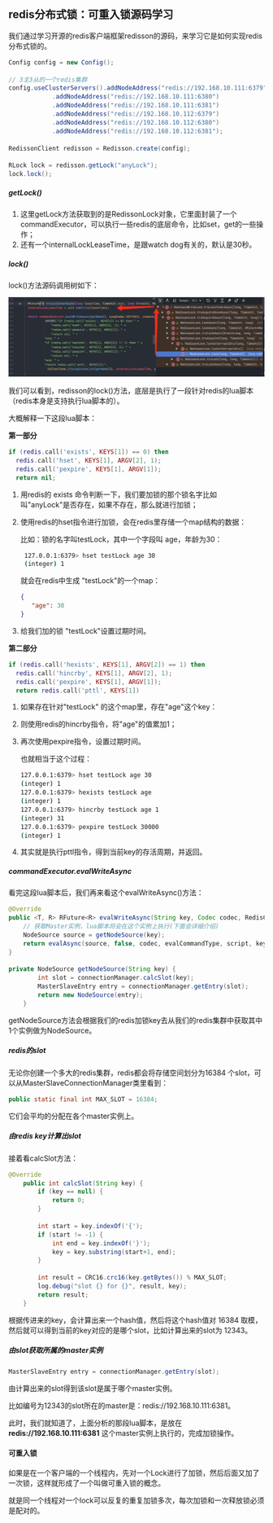## redis分布式锁：可重入锁源码学习

我们通过学习开源的redis客户端框架redisson的源码，来学习它是如何实现redis分布式锁的。

```java
Config config = new Config();

// 3主3从的一个redis集群
config.useClusterServers().addNodeAddress("redis://192.168.10.111:6379")
		    .addNodeAddress("redis://192.168.10.111:6380")
		    .addNodeAddress("redis://192.168.10.111:6381")
		    .addNodeAddress("redis://192.168.10.112:6379")
		    .addNodeAddress("redis://192.168.10.112:6380")
		    .addNodeAddress("redis://192.168.10.112:6381");

RedissonClient redisson = Redisson.create(config);

RLock lock = redisson.getLock("anyLock");
lock.lock();
```

##### getLock()

1. 这里getLock方法获取到的是RedissonLock对象，它里面封装了一个commandExecutor，可以执行一些redis的底层命令，比如set，get的一些操作；
2. 还有一个internalLockLeaseTime，是跟watch dog有关的，默认是30秒。

##### lock()

lock()方法源码调用树如下：

<img src="Redis分布式锁.assets/redisson源码学习：lock方法.png" alt="redisson源码学习：lock方法" style="zoom:50%;" />

我们可以看到，redisson的lock()方法，底层是执行了一段针对redis的lua脚本（redis本身是支持执行lua脚本的）。

大概解释一下这段lua脚本：

**第一部分**

```lua
if (redis.call('exists', KEYS[1]) == 0) then 
  redis.call('hset', KEYS[1], ARGV[2], 1); 
  redis.call('pexpire', KEYS[1], ARGV[1]); 
  return nil; 
```

1. 用redis的 exists 命令判断一下，我们要加锁的那个锁名字比如叫"anyLock"是否存在，如果不存在，那么就进行加锁；

2. 使用redis的hset指令进行加锁，会在redis里存储一个map结构的数据：

   比如：锁的名字叫testLock，其中一个字段叫 age，年龄为30：

   ```bash
    127.0.0.1:6379> hset testLock age 30
    (integer) 1
   ```

   就会在redis中生成 "testLock"的一个map：

   ```json
   {
      "age": 30
   }
   ```

3. 给我们加的锁 "testLock"设置过期时间。

**第二部分**

```lua
if (redis.call('hexists', KEYS[1], ARGV[2]) == 1) then 
  redis.call('hincrby', KEYS[1], ARGV[2], 1); 
  redis.call('pexpire', KEYS[1], ARGV[1]); 
  return redis.call('pttl', KEYS[1])
```

1. 如果存在针对"testLock" 的这个map里，存在"age"这个key：

2. 则使用redis的hincrby指令，将"age"的值累加1；

3. 再次使用pexpire指令，设置过期时间。

   也就相当于这个过程：

   ```bash
   127.0.0.1:6379> hset testLock age 30
   (integer) 1
   127.0.0.1:6379> hexists testLock age
   (integer) 1
   127.0.0.1:6379> hincrby testLock age 1
   (integer) 31
   127.0.0.1:6379> pexpire testLock 30000
   (integer) 1
   ```

4. 其实就是执行pttl指令，得到当前key的存活周期，并返回。

##### commandExecutor.evalWriteAsync

看完这段lua脚本后，我们再来看这个evalWriteAsync()方法：

```java
@Override
public <T, R> RFuture<R> evalWriteAsync(String key, Codec codec, RedisCommand<T> evalCommandType, String script, List<Object> keys, Object... params) {
    // 获取Master实例，lua脚本将会在这个实例上执行(下面会详细介绍)
    NodeSource source = getNodeSource(key);
    return evalAsync(source, false, codec, evalCommandType, script, keys, params);
}

private NodeSource getNodeSource(String key) {
        int slot = connectionManager.calcSlot(key);
        MasterSlaveEntry entry = connectionManager.getEntry(slot);
        return new NodeSource(entry);
    }
```

getNodeSource方法会根据我们的redis加锁key去从我们的redis集群中获取其中1个实例做为NodeSource。

##### redis的slot

无论你创建一个多大的redis集群，redis都会将存储空间划分为16384 个slot，可以从MasterSlaveConnectionManager类里看到：

```java
public static final int MAX_SLOT = 16384;
```

它们会平均的分配在各个master实例上。

##### 由redis key计算出slot

接着看calcSlot方法：

```java
@Override
    public int calcSlot(String key) {
        if (key == null) {
            return 0;
        }

        int start = key.indexOf('{');
        if (start != -1) {
            int end = key.indexOf('}');
            key = key.substring(start+1, end);
        }

        int result = CRC16.crc16(key.getBytes()) % MAX_SLOT;
        log.debug("slot {} for {}", result, key);
        return result;
    }
```

根据传进来的key，会计算出来一个hash值，然后将这个hash值对 16384 取模，然后就可以得到当前的key对应的是哪个slot，比如计算出来的slot为 12343。

##### 由slot获取所属的master实例

```java
MasterSlaveEntry entry = connectionManager.getEntry(slot);
```

由计算出来的slot得到该slot是属于哪个master实例。

比如编号为12343的slot所在的master是：redis://192.168.10.111:6381。

此时，我们就知道了，上面分析的那段lua脚本，是放在 **redis://192.168.10.111:6381** 这个master实例上执行的，完成加锁操作。



#### 可重入锁

如果是在一个客户端的一个线程内，先对一个Lock进行了加锁，然后后面又加了一次锁，这样就形成了一个叫做可重入锁的概念。

就是同一个线程对一个lock可以反复的重复加锁多次，每次加锁和一次释放锁必须是配对的。

